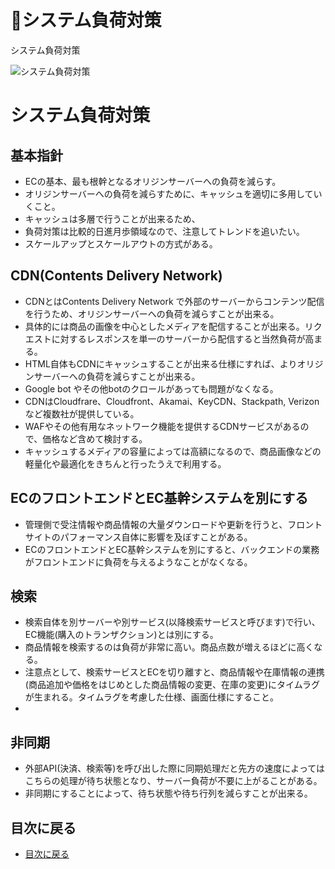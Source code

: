 # :traffic_light:システム負荷対策
システム負荷対策

![システム負荷対策](https://github.com/commerble/ecspec/blob/master/specs/media/systemload.jpg)

# システム負荷対策

## 基本指針
- ECの基本、最も根幹となるオリジンサーバーへの負荷を減らす。
- オリジンサーバーへの負荷を減らすために、キャッシュを適切に多用していくこと。
- キャッシュは多層で行うことが出来るため、
- 負荷対策は比較的日進月歩領域なので、注意してトレンドを追いたい。
- スケールアップとスケールアウトの方式がある。

## CDN(Contents Delivery Network)
- CDNとはContents Delivery Network で外部のサーバーからコンテンツ配信を行うため、オリジンサーバーへの負荷を減らすことが出来る。
- 具体的には商品の画像を中心としたメディアを配信することが出来る。リクエストに対するレスポンスを単一のサーバーから配信すると当然負荷が高まる。
- HTML自体もCDNにキャッシュすることが出来る仕様にすれば、よりオリジンサーバーへの負荷を減らすことが出来る。
- Google bot やその他botのクロールがあっても問題がなくなる。
- CDNはCloudfrare、Cloudfront、Akamai、KeyCDN、Stackpath, Verizonなど複数社が提供している。
- WAFやその他有用なネットワーク機能を提供するCDNサービスがあるので、価格など含めて検討する。
- キャッシュするメディアの容量によっては高額になるので、商品画像などの軽量化や最適化をきちんと行ったうえで利用する。

## 



## ECのフロントエンドとEC基幹システムを別にする
- 管理側で受注情報や商品情報の大量ダウンロードや更新を行うと、フロントサイトのパフォーマンス自体に影響を及ぼすことがある。
- ECのフロントエンドとEC基幹システムを別にすると、バックエンドの業務がフロントエンドに負荷を与えるようなことがなくなる。


## 検索
- 検索自体を別サーバーや別サービス(以降検索サービスと呼びます)で行い、EC機能(購入のトランザクション)とは別にする。
- 商品情報を検索するのは負荷が非常に高い。商品点数が増えるほどに高くなる。
- 注意点として、検索サービスとECを切り離すと、商品情報や在庫情報の連携(商品追加や価格をはじめとした商品情報の変更、在庫の変更)にタイムラグが生まれる。タイムラグを考慮した仕様、画面仕様にすること。
- 

## 非同期
- 外部API(決済、検索等)を呼び出した際に同期処理だと先方の速度によってはこちらの処理が待ち状態となり、サーバー負荷が不要に上がることがある。
- 非同期にすることによって、待ち状態や待ち行列を減らすことが出来る。



## 目次に戻る
- [目次に戻る](https://github.com/commerble/ecspec/blob/master/Readme.md)

